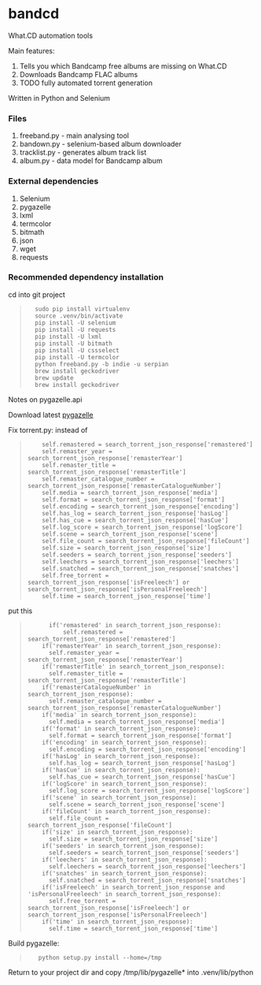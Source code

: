 # bandcd
What.CD automation tools

Main features:

1. Tells you which Bandcamp free albums are missing on What.CD
2. Downloads Bandcamp FLAC albums
3. TODO fully automated torrent generation

Written in Python and Selenium


### Files

1. freeband.py - main analysing tool
2. bandown.py - selenium-based album downloader
3. tracklist.py - generates album track list
4. album.py - data model for Bandcamp album

### External dependencies

1. Selenium 
2. pygazelle
3. lxml
4. termcolor 
5. bitmath
6. json
7. wget
8. requests


### Recommended dependency installation

cd into git project

>		sudo pip install virtualenv
>		source .venv/bin/activate
>		pip install -U selenium
>		pip install -U requests
>		pip install -U lxml
>		pip install -U bitmath
>		pip install -U cssselect
>		pip install -U termcolor
>		python freeband.py -b indie -u serpian
>		brew install geckodriver
>		brew update
>		brew install geckodriver

Notes on pygazelle.api

Download latest [pygazelle](https://github.com/cohena/pygazelle)

Fix torrent.py: instead of 

>         self.remastered = search_torrent_json_response['remastered']
>         self.remaster_year = search_torrent_json_response['remasterYear']
>         self.remaster_title = search_torrent_json_response['remasterTitle']
>         self.remaster_catalogue_number = search_torrent_json_response['remasterCatalogueNumber']
>         self.media = search_torrent_json_response['media']
>         self.format = search_torrent_json_response['format']
>         self.encoding = search_torrent_json_response['encoding']
>         self.has_log = search_torrent_json_response['hasLog']
>         self.has_cue = search_torrent_json_response['hasCue']
>         self.log_score = search_torrent_json_response['logScore']
>         self.scene = search_torrent_json_response['scene']
>         self.file_count = search_torrent_json_response['fileCount']
>         self.size = search_torrent_json_response['size']
>         self.seeders = search_torrent_json_response['seeders']
>         self.leechers = search_torrent_json_response['leechers']
>         self.snatched = search_torrent_json_response['snatches']
>         self.free_torrent = search_torrent_json_response['isFreeleech'] or search_torrent_json_response['isPersonalFreeleech']
>         self.time = search_torrent_json_response['time']


put this
 
>        	if('remastered' in search_torrent_json_response):
>        		self.remastered = search_torrent_json_response['remastered']
>         if('remasterYear' in search_torrent_json_response):
> 	        self.remaster_year = search_torrent_json_response['remasterYear']
>         if('remasterTitle' in search_torrent_json_response):
>     	    self.remaster_title = search_torrent_json_response['remasterTitle']
>         if('remasterCatalogueNumber' in search_torrent_json_response):
>         	self.remaster_catalogue_number = search_torrent_json_response['remasterCatalogueNumber']
>         if('media' in search_torrent_json_response):
> 	        self.media = search_torrent_json_response['media']
>         if('format' in search_torrent_json_response):
>     	    self.format = search_torrent_json_response['format']
>         if('encoding' in search_torrent_json_response):
>         	self.encoding = search_torrent_json_response['encoding']
>         if('hasLog' in search_torrent_json_response):
>         	self.has_log = search_torrent_json_response['hasLog']
>         if('hasCue' in search_torrent_json_response):
> 	        self.has_cue = search_torrent_json_response['hasCue']
>         if('logScore' in search_torrent_json_response):
>     	    self.log_score = search_torrent_json_response['logScore']
>         if('scene' in search_torrent_json_response):
>         	self.scene = search_torrent_json_response['scene']
>         if('fileCount' in search_torrent_json_response):
>         	self.file_count = search_torrent_json_response['fileCount']
>         if('size' in search_torrent_json_response):
>         	self.size = search_torrent_json_response['size']
>         if('seeders' in search_torrent_json_response):
>         	self.seeders = search_torrent_json_response['seeders']
>         if('leechers' in search_torrent_json_response):
>         	self.leechers = search_torrent_json_response['leechers']
>         if('snatches' in search_torrent_json_response):
>         	self.snatched = search_torrent_json_response['snatches']
>         if('isFreeleech' in search_torrent_json_response and 'isPersonalFreeleech' in search_torrent_json_response):
>         	self.free_torrent = search_torrent_json_response['isFreeleech'] or search_torrent_json_response['isPersonalFreeleech']
>         if('time' in search_torrent_json_response):
>         	self.time = search_torrent_json_response['time']

Build pygazelle: 

>		 python setup.py install --home=/tmp

Return to your project dir and copy /tmp/lib/pygazelle* into .venv/lib/python<your version of python>


